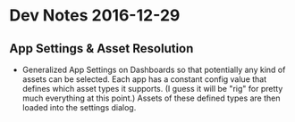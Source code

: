 # Dev Notes 2016-12-29

## App Settings & Asset Resolution

* Generalized App Settings on Dashboards so that potentially any kind of assets can be selected. Each app has a constant config value that defines which asset types it supports. (I guess it will be "rig" for pretty much everything at this point.) Assets of these defined types are then loaded into the settings dialog.
